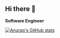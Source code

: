 ## Hi there 👋

**Software Engineer**

[![Anurag's GitHub stats](https://github-readme-stats-clone-fork.vercel.app/api?username=Aokuma0628&count_private=true)](https://github.com/anuraghazra/github-readme-stats)

<!--
**Aokuma0628/Aokuma0628** is a ✨ _special_ ✨ repository because its `README.md` (this file) appears on your GitHub profile.

Here are some ideas to get you started:

- 🔭 I’m currently working on ...
- 🌱 I’m currently learning ...
- 👯 I’m looking to collaborate on ...
- 🤔 I’m looking for help with ...
- 💬 Ask me about ...
- 📫 How to reach me: ...
- 😄 Pronouns: ...
- ⚡ Fun fact: ...
-->
